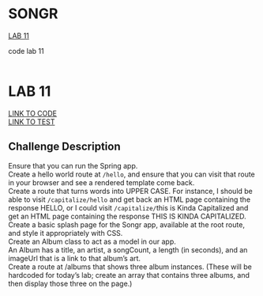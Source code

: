 # SONGR

[LAB 11](#lab-11)</br>
<!-- [CODE CHALLENGE 6](#challenge-6)</br> -->


<a name="lab-11">code lab 11</a></br></br>

# LAB 11
[LINK TO CODE](https://github.com/daesy13/songr/tree/master/src/main/java/com/daesy/songr)</br>
[LINK TO TEST](https://github.com/daesy13/songr/tree/master/src/test/java/com/daesy/songr)


## Challenge Description
Ensure that you can run the Spring app.</br>
Create a hello world route at ```/hello```, and ensure that you can visit that route in your browser and see a rendered template come back.</br>
Create a route that turns words into UPPER CASE. For instance, I should be able to visit ```/capitalize/hello``` and get back an HTML page containing the response HELLO, or I could visit ```/capitalize/```this is Kinda Capitalized and get an HTML page containing the response THIS IS KINDA CAPITALIZED.</br>
Create a basic splash page for the Songr app, available at the root route, and style it appropriately with CSS.</br>
Create an Album class to act as a model in our app.</br>
An Album has a title, an artist, a songCount, a length (in seconds), and an imageUrl that is a link to that album’s art.</br>
Create a route at /albums that shows three album instances. (These will be hardcoded for today’s lab; create an array that contains three albums, and then display those three on the page.)</br>

